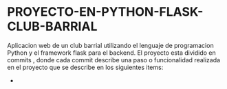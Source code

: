 # PROYECTO-EN-PYTHON-FLASK-CLUB-BARRIAL


Aplicacion web de un club barrial utilizando el lenguaje de programacion Python y el framework flask para el backend. El proyecto esta dividido en commits , donde cada commit describe una paso o funcionalidad realizada en el proyecto que se describe en los siguientes items:

- 


